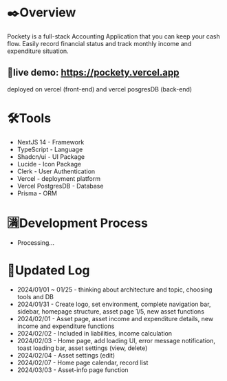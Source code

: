 # ✒️Overview
Pockety is a full-stack Accounting Application that you can keep your cash flow. Easily record financial status and track monthly income and expenditure situation.

## 👀live demo: https://pockety.vercel.app

deployed on vercel (front-end) and vercel posgresDB (back-end)

# 🛠️Tools

* NextJS 14 - Framework
* TypeScript - Language
* Shadcn/ui - UI Package
* Lucide - Icon Package
* Clerk - User Authentication
* Vercel - deployment platform
* Vercel PostgresDB - Database
* Prisma - ORM

# 🈵Development Process
- Processing...

# 🚩Updated Log
- 2024/01/01 ~ 01/25 - thinking about architecture and topic, choosing tools and DB
- 2024/01/31 - Create logo, set environment, complete navigation bar, sidebar, homepage structure, asset page 1/5, new asset functions
- 2024/02/01 - Asset page, asset income and expenditure details, new income and expenditure functions
- 2024/02/02 - Included in liabilities, income calculation
- 2024/02/03 - Home page, add loading UI, error message notification, toast loading bar, asset settings (view, delete)
- 2024/02/04 - Asset settings (edit)
- 2024/02/07 - Home page calendar, record list
- 2024/03/03 - Asset-info page function

<!-- 
- 2024/01/01 ~ 01/25 - 主題構思, 選擇工具, 選擇db, 思考架構
- 2024/01/31 - 製作logo, 設定環境, 完成導覽列, 側邊攔, 主頁架構, 資產頁面 1/5, 資產新增功能
- 2024/02/01 - 資產頁面, 資產收支詳情, 收支新增功能
- 2024/02/02 - 納入負債, 收入計算
- 2024/02/03 - 首頁, 加入載入UI, 錯誤訊息通知, toast 載入條, 資產設定（查看, 刪除）
- 2024/02/04 - 資產設定（編輯）
- 2024/02/07 - 首頁日曆, 紀錄列表
- 2024/03/03 - 資產詳情頁面功能
 -->
